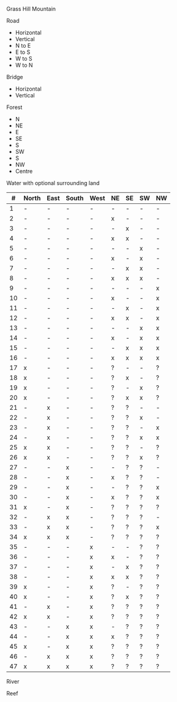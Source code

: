 Grass
Hill
Mountain

Road
* Horizontal
* Vertical
* N to E
* E to S
* W to S
* W to N

Bridge
* Horizontal
* Vertical

Forest
* N
* NE
* E
* SE
* S
* SW
* S
* NW
* Centre

Water with optional surrounding land

| #   | North | East | South | West | NE  | SE  | SW  | NW  |
| --- | ----- | ---- | ----- | ---- | --- | --- | --- | --- |
| 1   | -     | -    | -     | -    | -   | -   | -   | -   |
| 2   | -     | -    | -     | -    | x   | -   | -   | -   |
| 3   | -     | -    | -     | -    | -   | x   | -   | -   |
| 4   | -     | -    | -     | -    | x   | x   | -   | -   |
| 5   | -     | -    | -     | -    | -   | -   | x   | -   |
| 6   | -     | -    | -     | -    | x   | -   | x   | -   |
| 7   | -     | -    | -     | -    | -   | x   | x   | -   |
| 8   | -     | -    | -     | -    | x   | x   | x   | -   |
| 9   | -     | -    | -     | -    | -   | -   | -   | x   |
| 10  | -     | -    | -     | -    | x   | -   | -   | x   |
| 11  | -     | -    | -     | -    | -   | x   | -   | x   |
| 12  | -     | -    | -     | -    | x   | x   | -   | x   |
| 13  | -     | -    | -     | -    | -   | -   | x   | x   |
| 14  | -     | -    | -     | -    | x   | -   | x   | x   |
| 15  | -     | -    | -     | -    | -   | x   | x   | x   |
| 16  | -     | -    | -     | -    | x   | x   | x   | x   |
| 17  | x     | -    | -     | -    | ?   | -   | -   | ?   |
| 18  | x     | -    | -     | -    | ?   | x   | -   | ?   |
| 19  | x     | -    | -     | -    | ?   | -   | x   | ?   |
| 20  | x     | -    | -     | -    | ?   | x   | x   | ?   |
| 21  | -     | x    | -     | -    | ?   | ?   | -   | -   |
| 22  | -     | x    | -     | -    | ?   | ?   | x   | -   |
| 23  | -     | x    | -     | -    | ?   | ?   | -   | x   |
| 24  | -     | x    | -     | -    | ?   | ?   | x   | x   |
| 25  | x     | x    | -     | -    | ?   | ?   | -   | ?   |
| 26  | x     | x    | -     | -    | ?   | ?   | x   | ?   |
| 27  | -     | -    | x     | -    | -   | ?   | ?   | -   |
| 28  | -     | -    | x     | -    | x   | ?   | ?   | -   |
| 29  | -     | -    | x     | -    | -   | ?   | ?   | x   |
| 30  | -     | -    | x     | -    | x   | ?   | ?   | x   |
| 31  | x     | -    | x     | -    | ?   | ?   | ?   | ?   |
| 32  | -     | x    | x     | -    | ?   | ?   | ?   | -   |
| 33  | -     | x    | x     | -    | ?   | ?   | ?   | x   |
| 34  | x     | x    | x     | -    | ?   | ?   | ?   | ?   |
| 35  | -     | -    | -     | x    | -   | -   | ?   | ?   |
| 36  | -     | -    | -     | x    | x   | -   | ?   | ?   |
| 37  | -     | -    | -     | x    | -   | x   | ?   | ?   |
| 38  | -     | -    | -     | x    | x   | x   | ?   | ?   |
| 39  | x     | -    | -     | x    | ?   | -   | ?   | ?   |
| 40  | x     | -    | -     | x    | ?   | x   | ?   | ?   |
| 41  | -     | x    | -     | x    | ?   | ?   | ?   | ?   |
| 42  | x     | x    | -     | x    | ?   | ?   | ?   | ?   |
| 43  | -     | -    | x     | x    | -   | ?   | ?   | ?   |
| 44  | -     | -    | x     | x    | x   | ?   | ?   | ?   |
| 45  | x     | -    | x     | x    | ?   | ?   | ?   | ?   |
| 46  | -     | x    | x     | x    | ?   | ?   | ?   | ?   |
| 47  | x     | x    | x     | x    | ?   | ?   | ?   | ?   |
River

Reef
